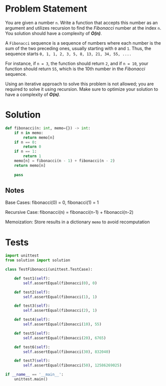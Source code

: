 # Problem Statement
You are given a number `n`. Write a function that accepts this number as an argument and utilizes recursion to find the _Fibonacci_ number at the index `n`. You solution should have a complexity of _**O(n)**_.

A `Fibonacci` sequence is a sequence of numbers where each number is the sum of the two preceding ones, usually starting with `0` and `1`. Thus, the sequence starts `0, 1, 1, 2, 3, 5, 8, 13, 21, 34, 55, ....`

For instance, if `n = 3`, the function should return `2`, and if `n = 10`, your function should return `55`, which is the 10th number in the _Fibonacci_ sequence.

Using an iterative approach to solve this problem is not allowed; you are required to solve it using recursion. Make sure to optimize your solution to have a complexity of _**O(n)**_.

# Solution
```python
def fibonacci(n: int, memo={}) -> int:
    if n in memo:
        return memo[n]
    if n == 0:
        return 0
    if n == 1:
        return 1
    memo[n] = fibonacci(n - 1) + fibonacci(n - 2)
    return memo[n]
    
    pass
```
## Notes
Base Cases: fibonacci(0) = 0, fibonacci(1) = 1

Recursive Case: fibonacci(n) = fibonacci(n-1) + fibonacci(n-2)

Memoization: Store results in a dictionary `memo` to avoid recomputation

# Tests
```python
import unittest
from solution import solution

class TestFibonacci(unittest.TestCase):

    def test1(self):
        self.assertEqual(fibonacci(0), 0)

    def test2(self):
        self.assertEqual(fibonacci(1), 1)

    def test3(self):
        self.assertEqual(fibonacci(2), 1)

    def test4(self):
        self.assertEqual(fibonacci(10), 55)

    def test5(self):
        self.assertEqual(fibonacci(20), 6765)

    def test6(self):
        self.assertEqual(fibonacci(30), 832040)

    def test7(self):
        self.assertEqual(fibonacci(50), 12586269025)

if __name__ == '__main__':
    unittest.main()
```